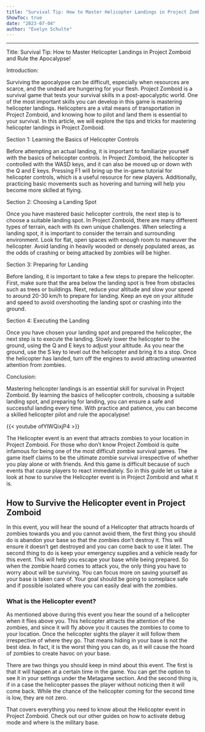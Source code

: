 ```yaml
---
title: "Survival Tip: How to Master Helicopter Landings in Project Zomboid and Rule the Apocalypse!"
ShowToc: true 
date: "2023-07-04"
author: "Evelyn Schulte"
---
```

*****
Title: Survival Tip: How to Master Helicopter Landings in Project Zomboid and Rule the Apocalypse!

Introduction:

Surviving the apocalypse can be difficult, especially when resources are scarce, and the undead are hungering for your flesh. Project Zomboid is a survival game that tests your survival skills in a post-apocalyptic world. One of the most important skills you can develop in this game is mastering helicopter landings. Helicopters are a vital means of transportation in Project Zomboid, and knowing how to pilot and land them is essential to your survival. In this article, we will explore the tips and tricks for mastering helicopter landings in Project Zomboid.

Section 1: Learning the Basics of Helicopter Controls

Before attempting an actual landing, it is important to familiarize yourself with the basics of helicopter controls. In Project Zomboid, the helicopter is controlled with the WASD keys, and it can also be moved up or down with the Q and E keys. Pressing F1 will bring up the in-game tutorial for helicopter controls, which is a useful resource for new players. Additionally, practicing basic movements such as hovering and turning will help you become more skilled at flying.

Section 2: Choosing a Landing Spot

Once you have mastered basic helicopter controls, the next step is to choose a suitable landing spot. In Project Zomboid, there are many different types of terrain, each with its own unique challenges. When selecting a landing spot, it is important to consider the terrain and surrounding environment. Look for flat, open spaces with enough room to maneuver the helicopter. Avoid landing in heavily wooded or densely populated areas, as the odds of crashing or being attacked by zombies will be higher.

Section 3: Preparing for Landing

Before landing, it is important to take a few steps to prepare the helicopter. First, make sure that the area below the landing spot is free from obstacles such as trees or buildings. Next, reduce your altitude and slow your speed to around 20-30 km/h to prepare for landing. Keep an eye on your altitude and speed to avoid overshooting the landing spot or crashing into the ground.

Section 4: Executing the Landing

Once you have chosen your landing spot and prepared the helicopter, the next step is to execute the landing. Slowly lower the helicopter to the ground, using the Q and E keys to adjust your altitude. As you near the ground, use the S key to level out the helicopter and bring it to a stop. Once the helicopter has landed, turn off the engines to avoid attracting unwanted attention from zombies.

Conclusion:

Mastering helicopter landings is an essential skill for survival in Project Zomboid. By learning the basics of helicopter controls, choosing a suitable landing spot, and preparing for landing, you can ensure a safe and successful landing every time. With practice and patience, you can become a skilled helicopter pilot and rule the apocalypse!

{{< youtube ofYlWQixjP4 >}} 



The Helicopter event is an event that attracts zombies to your location in Project Zomboid. For those who don’t know Project Zomboid is quite infamous for being one of the most difficult zombie survival games. The game itself claims to be the ultimate zombie survival irrespective of whether you play alone or with friends. And this game is difficult because of such events that cause players to react immediately. So in this guide let us take a look at how to survive the Helicopter event is in Project Zomboid and what it is.
 
## How to Survive the Helicopter event in Project Zomboid
 

 
In this event, you will hear the sound of a Helicopter that attracts hoards of zombies towards you and you cannot avoid them, the first thing you should do is abandon your base so that the zombies don’t destroy it. This will ensure it doesn’t get destroyed and you can come back to use it later. The second thing to do is keep your emergency supplies and a vehicle ready for this event. This will help you escape your base while being prepared. So when the zombie hoard comes to attack you, the only thing you have to worry about will be surviving. You can focus more on saving yourself as your base is taken care of. Your goal should be going to someplace safe and if possible isolated where you can easily deal with the zombies.
 
### What is the Helicopter event?
 
As mentioned above during this event you hear the sound of a helicopter when it flies above you. This helicopter attracts the attention of the zombies, and since it will fly above you it causes the zombies to come to your location. Once the helicopter sights the player it will follow them irrespective of where they go. That means hiding in your base is not the best idea. In fact, it is the worst thing you can do, as it will cause the hoard of zombies to create havoc on your base.
 
There are two things you should keep in mind about this event. The first is that it will happen at a certain time in the game. You can get the option to see it in your settings under the Metagame section. And the second thing is, if in a case the helicopter passes the player without noticing then it will come back. While the chance of the helicopter coming for the second time is low, they are not zero.
 
That covers everything you need to know about the Helicopter event in Project Zomboid. Check out our other guides on how to activate debug mode and where is the military base.




